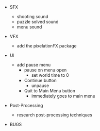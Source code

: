 - SFX
    - shooting sound
    - puzzle solved sound
    - menu sound
- VFX
    - add the pixelationFX package
- UI
    - add pause menu
        - pause on menu open
            - set world time to 0
        - Continue button
            - unpause
        - Quit to Main Menu button
            - immediately goes to main menu
- Post-Processing
    - research post-processing techniques


- BUGS

